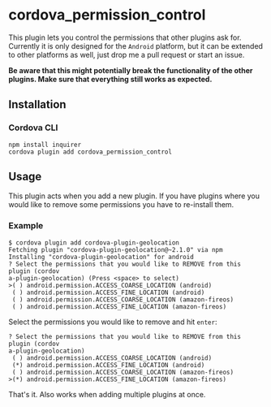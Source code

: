 cordova_permission_control
==========================

This plugin lets you control the permissions that other plugins ask for. Currently
it is only designed for the `Android` platform, but it can be extended to other
platforms as well, just drop me a pull request or start an issue.

__Be aware that this might potentially break the functionality of the other plugins. Make
sure that everything still works as expected.__

## Installation
### Cordova CLI
```
npm install inquirer
cordova plugin add cordova_permission_control
```

## Usage
This plugin acts when you add a new plugin. If you have plugins where you would
like to remove some permissions you have to re-install them.

### Example
```
$ cordova plugin add cordova-plugin-geolocation
Fetching plugin "cordova-plugin-geolocation@~2.1.0" via npm
Installing "cordova-plugin-geolocation" for android
? Select the permissions that you would like to REMOVE from this plugin (cordov
a-plugin-geolocation) (Press <space> to select)
>( ) android.permission.ACCESS_COARSE_LOCATION (android)
 ( ) android.permission.ACCESS_FINE_LOCATION (android)
 ( ) android.permission.ACCESS_COARSE_LOCATION (amazon-fireos)
 ( ) android.permission.ACCESS_FINE_LOCATION (amazon-fireos)
 ```
Select the permissions you would like to remove and hit `enter`:
```
? Select the permissions that you would like to REMOVE from this plugin (cordov
a-plugin-geolocation)
 ( ) android.permission.ACCESS_COARSE_LOCATION (android)
 (*) android.permission.ACCESS_FINE_LOCATION (android)
 ( ) android.permission.ACCESS_COARSE_LOCATION (amazon-fireos)
>(*) android.permission.ACCESS_FINE_LOCATION (amazon-fireos)
```
That's it. Also works when adding multiple plugins at once.
